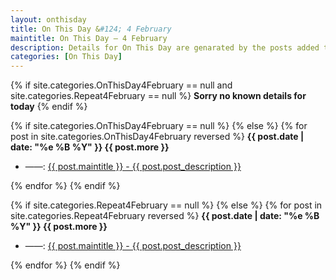 ```yaml
---
layout: onthisday
title: On This Day &#124; 4 February
maintitle: On This Day — 4 February
description: Details for On This Day are genarated by the posts added to the website so the content is subject to changes/updates over time.
categories: [On This Day]
---
```


{% if site.categories.OnThisDay4February == null and site.categories.Repeat4February == null %}
<strong>Sorry no known details for today</strong>
{% endif %}

{% if site.categories.OnThisDay4February == null %}
{% else %}
{% for post in site.categories.OnThisDay4February reversed %}
<strong>{{ post.date | date: "%e %B %Y" }} {{ post.more }}</strong>
<ul>
<li> ——: <a href="{{ post.url }}">{{ post.maintitle }} - {{ post.post_description }}</a></li>
</ul>
{% endfor %}
{% endif %}

{% if site.categories.Repeat4February == null %}
{% else %}
{% for post in site.categories.Repeat4February reversed %}
<strong>{{ post.date | date: "%e %B %Y" }} {{ post.more }}</strong>
<ul>
<li> ——: <a href="{{ post.url }}">{{ post.maintitle }} - {{ post.post_description }}</a></li>
</ul>
{% endfor %}
{% endif %}
